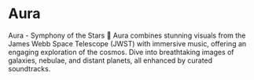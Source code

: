 # Aura
Aura - Symphony of the Stars 🌌  Aura combines stunning visuals from the James Webb Space Telescope (JWST) with immersive music, offering an engaging exploration of the cosmos. Dive into breathtaking images of galaxies, nebulae, and distant planets, all enhanced by curated soundtracks. 
